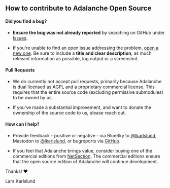## How to contribute to Adalanche Open Source

#### **Did you find a bug?**

* **Ensure the bug was not already reported** by searching on GitHub under [Issues](https://github.com/lkarlslund/Adalanche/issues).

* If you're unable to find an open issue addressing the problem, [open a new one](https://github.com/lkarlslund/Adalanche/issues/new). Be sure to include a **title and clear description**, as much relevant information as possible, log output or a screenshot.

#### **Pull Requests**

* We do currently not accept pull requests, primarily because Adalanche is dual licensed as AGPL and a proprietary commercial license. This requires that the entire source code (excluding permissive submodules) to be owned by us.

* If you've made a substantial improvement, and want to donate the ownership of the source code to us, please reach out.

#### **How can I help?**

* Provide feedback - positive or negative - via BlueSky to [@lkarlslund](https://bsky.app/profile/lkarlslund.bsky.social), Mastodon to [@lkarlslund](https://infosec.exchange/@lkarlslund), or bugreports via [GitHub](https://github.com/lkarlslund/Adalanche/issues).

* If you feel that Adalanche brings value, consider buying one of the commercial editions from [NetSection](https://www.netsection.com). The commercial editions ensure that the open source edition of Adalanche will continue development.


Thanks! :heart:

Lars Karlslund